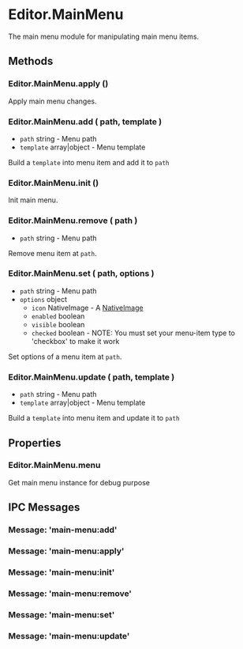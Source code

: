 # Editor.MainMenu

The main menu module for manipulating main menu items.

## Methods

### Editor.MainMenu.apply ()

Apply main menu changes.

### Editor.MainMenu.add ( path, template )

  - `path` string - Menu path
  - `template` array|object - Menu template

Build a `template` into menu item and add it to `path`

### Editor.MainMenu.init ()

Init main menu.

### Editor.MainMenu.remove ( path )

  - `path` string - Menu path

Remove menu item at `path`.

### Editor.MainMenu.set ( path, options )

  - `path` string - Menu path
  - `options` object
    - `icon` NativeImage - A [NativeImage](//electron.atom.io/docs/api/native-image/)
    - `enabled` boolean
    - `visible` boolean
    - `checked` boolean - NOTE: You must set your menu-item type to 'checkbox' to make it work

Set options of a menu item at `path`.

### Editor.MainMenu.update ( path, template )

  - `path` string - Menu path
  - `template` array|object - Menu template

Build a `template` into menu item and update it to `path`

## Properties

### Editor.MainMenu.menu

Get main menu instance for debug purpose

## IPC Messages

### Message: 'main-menu:add'

### Message: 'main-menu:apply'

### Message: 'main-menu:init'

### Message: 'main-menu:remove'

### Message: 'main-menu:set'

### Message: 'main-menu:update'
